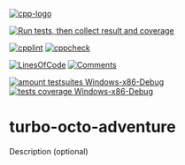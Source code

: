 [![cpp-logo](https://img.shields.io/badge/C++v14-Solutions-blue.svg?style=flat&logo=c%2B%2B)](
https://en.wikipedia.org/wiki/C++
)

[![Run tests, then collect result and coverage](https://github.com/Alex0vSky/turbo-octo-adventure/actions/workflows/TestsResultAndCoverage.yml/badge.svg)](https://github.com/Alex0vSky/turbo-octo-adventure/actions/workflows/TestsResultAndCoverage.yml)

[![cpplint](https://gist.githubusercontent.com/Alex0vSky/2af621bdd237231125e907ea81b1f8a8/raw/GoogleStyle_cpplint.svg)](
https://Alex0vSky.github.io/sturdy-octo-disco/cpplint.xml
)
[![cppcheck](https://gist.githubusercontent.com/Alex0vSky/2af621bdd237231125e907ea81b1f8a8/raw/StaticAnalysis_cppcheck.svg)](
https://Alex0vSky.github.io/sturdy-octo-disco/cppcheck.xml
)

[![LinesOfСode](
https://gist.githubusercontent.com/Alex0vSky/2af621bdd237231125e907ea81b1f8a8/raw/Metrixpp-LinesOfСode.svg
)](
https://Alex0vSky.github.io/sturdy-octo-disco/metrixpp.txt
)
[![Comments](
https://gist.githubusercontent.com/Alex0vSky/2af621bdd237231125e907ea81b1f8a8/raw/Metrixpp-Comments.svg
)](
https://Alex0vSky.github.io/sturdy-octo-disco/metrixpp.txt
)

[![amount testsuites Windows-x86-Debug](
https://gist.githubusercontent.com/Alex0vSky/2af621bdd237231125e907ea81b1f8a8/raw/GoogleTest-testsuites-Windows-x86-Debug.svg
)](
https://Alex0vSky.github.io/sturdy-octo-disco/GoogleTestCombinedOutput/GoogleTestCombinedOutput.html
)
[![tests coverage Windows-x86-Debug](
https://gist.githubusercontent.com/Alex0vSky/2af621bdd237231125e907ea81b1f8a8/raw/TestsCoverage-Occ-Windows-x86-Debug.svg
)](
https://Alex0vSky.github.io/sturdy-octo-disco/HtmlReportOcc/index.html
)

<!-- 
[![cpp-linter](https://github.com/cpp-linter/cpp-linter-action/actions/workflows/cpp-linter.yml/badge.svg)](https://github.com/cpp-linter/cpp-linter-action/actions/workflows/cpp-linter.yml)
[![cccc](https://github.com/sarnold/cccc-action/actions/workflows/main.yml/badge.svg)](https://github.com/sarnold/cccc-action/actions/workflows/main.yml)
-->

# turbo-octo-adventure
Description (optional)
